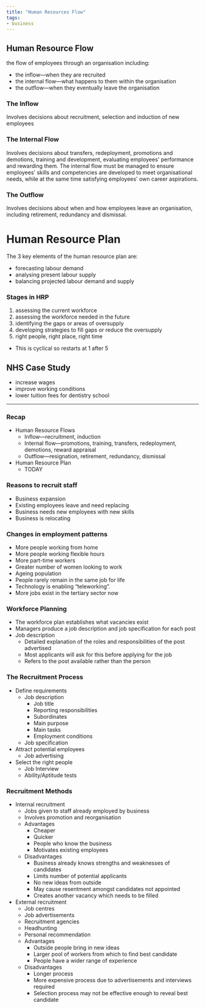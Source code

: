 ```yaml
---
title: "Human Resources Flow"
tags:
- business
---
```



## Human Resource Flow ##

the flow of employees through an organisation 
including:
- the inflow—when they are recruited
- the internal flow—what happens to them within the organisation
- the outflow—when they eventually leave the organisation

### The Inflow

Involves decisions about recruitment, selection and induction of new employees

### The Internal Flow

Involves decisions about transfers, redeployment, promotions and demotions, training and development, evaluating employees' performance and rewarding them.
The internal flow must be managed to ensure employees' skills and competencies are developed to meet organisational needs, while at the same time satisfying 
employees' own career aspirations.

### The Outflow

Involves decisions about when and how employees leave an organisation, including retirement, redundancy and dismissal.

# Human Resource Plan #

The 3 key elements of the human resource plan are:
- forecasting labour demand
- analysing present labour supply
- balancing projected labour demand and supply

### Stages in HRP

1) assessing the current workforce
2) assessing the workforce needed in the future
3) identifying the gaps or areas of oversupply
4) developing strategies to fill gaps or reduce the oversupply
5) right people, right place, right time
- This is cyclical so restarts at 1 after 5


## NHS Case Study ##

- increase wages
- improve working conditions
- lower tuition fees for dentistry school


---

### Recap

- Human Resource Flows
	- Inflow—recruitment, induction
	- Internal flow—promotions, training, transfers, redeployment, demotions, reward appraisal
	- Outflow—resignation, retirement, redundancy, dismissal
- Human Resource Plan
	- TODAY

### Reasons to recruit staff

- Business expansion
- Existing employees leave and need replacing
- Business needs new employees with new skills
- Business is relocating

### Changes in employment patterns

- More people working from home
- More people working flexible hours
- More part-time workers
- Greater number of women looking to work
- Ageing population
- People rarely remain in the same job for life
- Technology is enabling “teleworking”.
- More jobs exist in the tertiary sector now

###  Workforce Planning

- The workforce plan establishes what vacancies exist
- Managers produce a job description and job specification for each post
- Job description
	- Detailed explanation of the roles and responsibilities of the post advertised
	- Most applicants will ask for this before applying for the job
	- Refers to the post available rather than the person

### The Recruitment Process

- Define requirements
	- Job description
		- Job title
		- Reporting responsibilities
		- Subordinates
		- Main purpose
		- Main tasks
		- Employment conditions
	- Job specification
- Attract potential employees
	- Job advertising
- Select the right people
	- Job Interview
	- Ability/Aptitude tests


### Recruitment Methods

- Internal recruitment
	- Jobs given to staff already employed by business
	- Involves promotion and reorganisation
	- Advantages
		- Cheaper
		- Quicker
		- People who know the business
		- Motivates existing employees
	- Disadvantages
		- Business already knows strengths and weaknesses of candidates
		- Limits number of potential applicants
		- No new ideas from outside
		- May cause resentment amongst candidates not appointed
		- Creates another vacancy which needs to be filled
- External recruitment
	- Job centres
	- Job advertisements
	- Recruitment agencies
	- Headhunting
	- Personal recommendation
	- Advantages
		- Outside people bring in new ideas
		- Larger pool of workers from which to find best candidate
		- People have a wider range of experience
	- Disadvantages
		- Longer process
		- More expensive process due to advertisements and interviews required
		- Selection process may not be effective enough to reveal best candidate



‎‎
